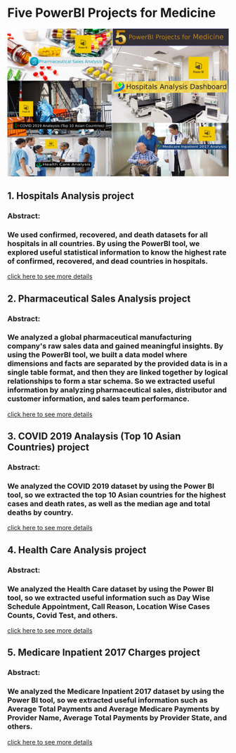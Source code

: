 # Five PowerBI Projects for Medicine

<center>
<img src='./Five-project-powerBi.png'/>

</center>

## 1. Hospitals Analysis project
### Abstract: 
### We used confirmed, recovered, and death datasets for all hospitals in all countries. By using the PowerBI tool, we explored useful statistical information to know the highest rate of confirmed, recovered, and dead countries in hospitals.
[click here to see more details](./Hospitals%20Analysis%20Dashboard/)

## 2. Pharmaceutical Sales Analysis project
### Abstract: 
### We analyzed a global pharmaceutical manufacturing company's raw sales data and gained meaningful insights. By using the PowerBI tool, we built a data model where dimensions and facts are separated by the provided data is in a single table format, and then they are linked together by logical relationships to form a star schema. So we extracted useful information by analyzing pharmaceutical sales, distributor and customer information, and sales team performance.
[click here to see more details](./pharmaceutical-sales-analysis/)

## 3. COVID 2019 Analaysis (Top 10 Asian Countries) project
### Abstract: 
### We analyzed the COVID 2019 dataset by using the Power BI tool, so we extracted the top 10 Asian countries for the highest cases and death rates, as well as the median age and total deaths by country.
[click here to see more details](./COVID%202019%20Analysis%20(Top%2010%20Asian%20Countries)/)

## 4. Health Care Analysis project
### Abstract: 
### We analyzed the Health Care dataset by using the Power BI tool, so we extracted useful information such as Day Wise Schedule Appointment, Call Reason, Location Wise Cases Counts, Covid Test, and others.
[click here to see more details](./Health%20Care%20Analysis%20Dashboard/)

## 5. Medicare Inpatient 2017 Charges project
### Abstract: 
### We analyzed the Medicare Inpatient 2017 dataset by using the Power BI tool, so we extracted useful information such as Average Total Payments and Average Medicare Payments by Provider Name, Average Total Payments by Provider State, and others.
[click here to see more details](./Medicare%20Inpatient%202017/)